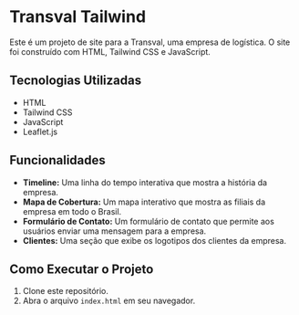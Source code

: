 # Transval Tailwind

Este é um projeto de site para a Transval, uma empresa de logística. O site foi construído com HTML, Tailwind CSS e JavaScript.

## Tecnologias Utilizadas

* HTML
* Tailwind CSS
* JavaScript
* Leaflet.js

## Funcionalidades

* **Timeline:** Uma linha do tempo interativa que mostra a história da empresa.
* **Mapa de Cobertura:** Um mapa interativo que mostra as filiais da empresa em todo o Brasil.
* **Formulário de Contato:** Um formulário de contato que permite aos usuários enviar uma mensagem para a empresa.
* **Clientes:** Uma seção que exibe os logotipos dos clientes da empresa.

## Como Executar o Projeto

1. Clone este repositório.
2. Abra o arquivo `index.html` em seu navegador.
